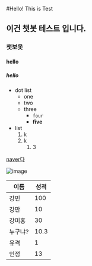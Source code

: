 #Hello! This is Test

## 이건 챗봇 테스트 입니다.

### 챗보옷

#### hello

##### hello

- dot list
    - one
    - two
    - three
        - ``four``
        - **five**
- list
    1. k
    1. k
        1. 3
 
[naver다]("www.naver.com")

![image](https://user-images.githubusercontent.com/14273642/50328214-a28bfe80-0535-11e9-9722-d9b5880bf073.png)

|이름|성적|
|----|----|
|강민|100|
|강만|10|
|강미홍|30|
|누구냐?|10.3|
|유격|1|
|인정|13|



   
    